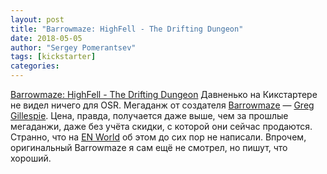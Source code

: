 ```yaml
---
layout: post
title: "Barrowmaze: HighFell - The Drifting Dungeon"
date: 2018-05-05
author: "Sergey Pomerantsev"
tags: [kickstarter]
categories:
---
```


[Barrowmaze: HighFell - The Drifting Dungeon](https://www.kickstarter.com/projects/843284272/barrowmaze-highfell-the-drifting-dungeon)
Давненько на Кикстартере не видел ничего для OSR.
Мегаданж от создателя [Barrowmaze](https://www.drivethrurpg.com/product/139762/Barrowmaze-Complete) — [Greg Gillespie](http://lead-men-tell-no-tales.blogspot.com/).
Цена, правда, получается даже выше, чем за прошлые мегаданжи, даже без учёта скидки, с которой они сейчас продаются.
Странно, что на [EN World](http://www.enworld.org/forum/forumdisplay.php?10-Publishers-Promotions-Press-Releases-DMs-Guild-amp-Kickstarter-Announcements) об этом до сих пор не написали.
Впрочем, оригинальный Barrowmaze я сам ещё не смотрел, но пишут, что хороший.
